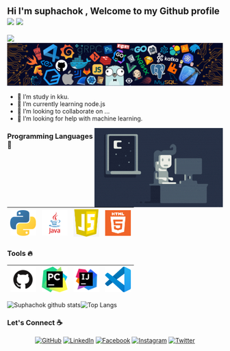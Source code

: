 ## Hi I'm suphachok , Welcome to my Github profile<img src="https://media.giphy.com/media/hvRJCLFzcasrR4ia7z/giphy.gif" width="28"> <img src="https://emojis.slackmojis.com/emojis/images/1531849430/4246/blob-sunglasses.gif?1531849430" width="28"/>
![](https://komarev.com/ghpvc/?username=suphachok09790&color=red)
![](https://github.com/suphachok09790/suphachok09790/blob/main/images/header_.png)

 - 🔭 I’m study in kku.
- 🌱 I’m currently learning node.js
- 👯 I’m looking to collaborate on ...
- 🤔 I’m looking for help with machine learning.

<img alt="Night Coding" src="https://github.com/suphachok09790/suphachok09790/blob/main/images/Night-Coding.gif" align="right"/>

### Programming Languages  :rocket:
|<img src="https://github.com/suphachok09790/suphachok09790/blob/main/images/Programming_languages/1024px-Python-logo-notext.svg.png" width=60> | <img src="https://github.com/suphachok09790/suphachok09790/blob/main/images/Programming_languages/javalogo.png" width=60> |<img src="https://github.com/suphachok09790/suphachok09790/blob/main/images/Programming_languages/javascript.jpg" width=60> | <img src="https://github.com/suphachok09790/suphachok09790/blob/main/images/Programming_languages/logo-html-5.png" width=60> | 
|:---:|:---:|:---:|:---:|

### Tools :fire:
|<img src="https://github.com/suphachok09790/suphachok09790/blob/main/images/tools/GitHub-Mark.png" width=60>| <img src="https://github.com/suphachok09790/suphachok09790/blob/main/images/tools/PyCharm_Logo.svg.png" width=60>| <img src="https://github.com/suphachok09790/suphachok09790/blob/main/images/tools/intellig.png" width=60>|  <img src="https://github.com/suphachok09790/suphachok09790/blob/main/images/tools/logo-stable.png" width=60> |
|:---:|:---:|:---:|:---:|

![Suphachok github stats](https://github-readme-stats.vercel.app/api?username=suphachok09790)![Top Langs](https://github-readme-stats.vercel.app/api/top-langs/?username=suphachok09790&layout=compact)

### Let's Connect :coffee:
<p align="center">
	<a href="https://suphachok09790.github.io/suphachokpro.github.io/"><img src="https://img.icons8.com/bubbles/50/000000/github.png" alt="GitHub"/></a>
	<a href="#"><img src="https://img.icons8.com/bubbles/50/000000/linkedin.png" alt="LinkedIn"/></a>
	<a href="https://www.facebook.com/manster.go/"><img src="https://img.icons8.com/bubbles/50/000000/facebook-new.png" alt="Facebook"/></a>
	<a href="#"><img src="https://img.icons8.com/bubbles/50/000000/instagram.png" alt="Instagram"/></a>
	<a href="#"><img src="https://img.icons8.com/bubbles/50/000000/twitter.png" alt="Twitter"/></a>
</p>



<!--
**suphachok09790/suphachok09790** is a ✨ _special_ ✨ repository because its `README.md` (this file) appears on your GitHub profile.

Here are some ideas to get you started:

- 🔭 I’m currently working on ...
- 🌱 I’m currently learning ...
- 👯 I’m looking to collaborate on ...
- 🤔 I’m looking for help with ...
- 💬 Ask me about ...
- 📫 How to reach me: ...
- 😄 Pronouns: ...
- ⚡ Fun fact: ...
-->
